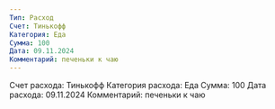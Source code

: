 ```yaml
---
Тип: Расход
Счет: Тинькофф
Категория: Еда
Сумма: 100
Дата: 09.11.2024
Комментарий: печеньки к чаю
---
```


Счет расхода: Тинькофф
Категория расхода: Еда
Сумма: 100
Дата расхода: 09.11.2024
Комментарий: печеньки к чаю
